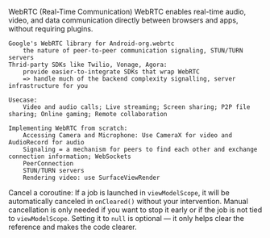 WebRTC (Real-Time Communication)
	WebRTC enables real-time audio, video, and data communication directly between browsers and apps, without requiring 
		plugins.

	Google's WebRTC library for Android-org.webrtc
		the nature of peer-to-peer communication signaling, STUN/TURN servers
	Thrid-party SDKs like Twilio, Vonage, Agora:
		provide easier-to-integrate SDKs that wrap WebRTC 
		=> handle much of the backend complexity signalling, server infrastructure for you

	Usecase:
		Video and audio calls; Live streaming; Screen sharing; P2P file sharing; Online gaming; Remote collaboration
		
	Implementing WebRTC from scratch:
		Accessing Camera and Microphone: Use CameraX for video and AudioRecord for audio
		Signaling = a mechanism for peers to find each other and exchange connection information; WebSockets
		PeerConnection
		STUN/TURN servers
		Rendering video: use SurfaceViewRender

Cancel a coroutine:
	If a job is launched in `viewModelScope`, it will be automatically canceled in `onCleared()` without your intervention.
	Manual cancellation is only needed if you want to stop it early or if the job is not tied to `viewModelScope`.
	Setting it to `null` is optional — it only helps clear the reference and makes the code clearer.
